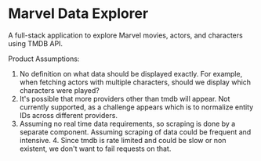 # Marvel Data Explorer

A full-stack application to explore Marvel movies, actors, and characters using TMDB API.


Product Assumptions:

1. No definition on what data should be displayed exactly. For example, when fetching actors with multiple characters, should we display which characters were played?
2. It's possible that more providers other than tmdb will appear. Not currently supported, as a challenge appears which is to normalize entity IDs across different providers. 
3. Assuming no real time data requirements, so scraping is done by a separate component. Assuming scraping of data could be frequent and intensive.
   4. Since tmdb is rate limited and could be slow or non existent, we don't want to fail requests on that.